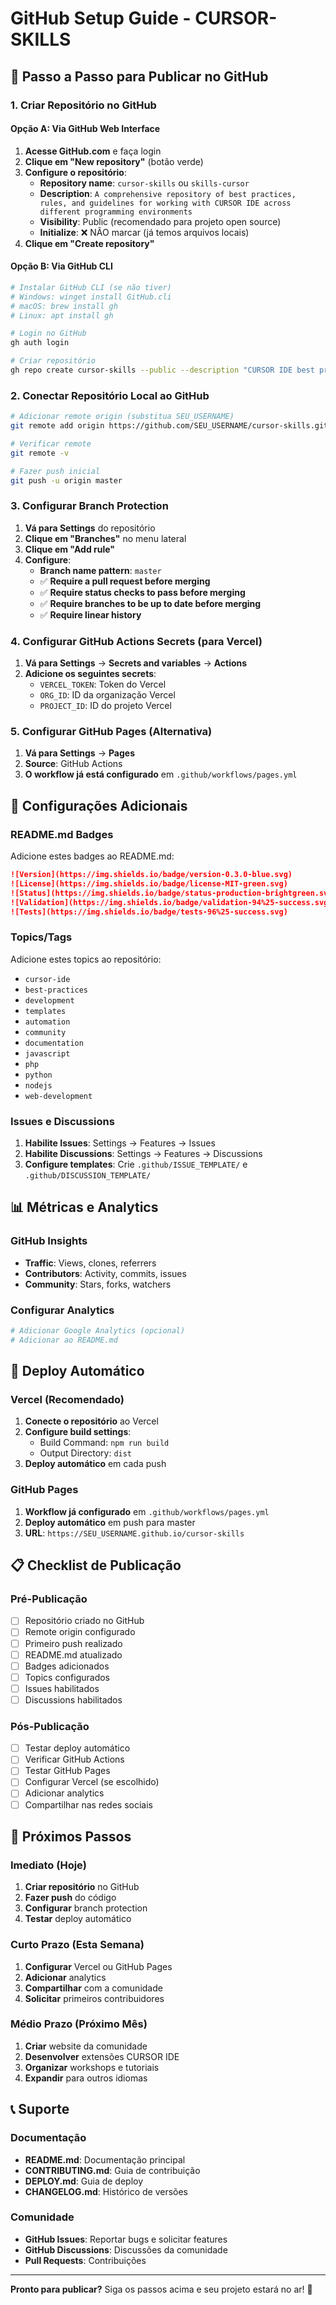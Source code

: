 # GitHub Setup Guide - CURSOR-SKILLS

## 🚀 Passo a Passo para Publicar no GitHub

### 1. Criar Repositório no GitHub

#### Opção A: Via GitHub Web Interface
1. **Acesse GitHub.com** e faça login
2. **Clique em "New repository"** (botão verde)
3. **Configure o repositório**:
   - **Repository name**: `cursor-skills` ou `skills-cursor`
   - **Description**: `A comprehensive repository of best practices, rules, and guidelines for working with CURSOR IDE across different programming environments`
   - **Visibility**: Public (recomendado para projeto open source)
   - **Initialize**: ❌ NÃO marcar (já temos arquivos locais)
4. **Clique em "Create repository"**

#### Opção B: Via GitHub CLI
```bash
# Instalar GitHub CLI (se não tiver)
# Windows: winget install GitHub.cli
# macOS: brew install gh
# Linux: apt install gh

# Login no GitHub
gh auth login

# Criar repositório
gh repo create cursor-skills --public --description "CURSOR IDE best practices and guidelines"
```

### 2. Conectar Repositório Local ao GitHub

```bash
# Adicionar remote origin (substitua SEU_USERNAME)
git remote add origin https://github.com/SEU_USERNAME/cursor-skills.git

# Verificar remote
git remote -v

# Fazer push inicial
git push -u origin master
```

### 3. Configurar Branch Protection

1. **Vá para Settings** do repositório
2. **Clique em "Branches"** no menu lateral
3. **Clique em "Add rule"**
4. **Configure**:
   - **Branch name pattern**: `master`
   - ✅ **Require a pull request before merging**
   - ✅ **Require status checks to pass before merging**
   - ✅ **Require branches to be up to date before merging**
   - ✅ **Require linear history**

### 4. Configurar GitHub Actions Secrets (para Vercel)

1. **Vá para Settings** → **Secrets and variables** → **Actions**
2. **Adicione os seguintes secrets**:
   - `VERCEL_TOKEN`: Token do Vercel
   - `ORG_ID`: ID da organização Vercel
   - `PROJECT_ID`: ID do projeto Vercel

### 5. Configurar GitHub Pages (Alternativa)

1. **Vá para Settings** → **Pages**
2. **Source**: GitHub Actions
3. **O workflow já está configurado** em `.github/workflows/pages.yml`

## 🔧 Configurações Adicionais

### README.md Badges
Adicione estes badges ao README.md:

```markdown
![Version](https://img.shields.io/badge/version-0.3.0-blue.svg)
![License](https://img.shields.io/badge/license-MIT-green.svg)
![Status](https://img.shields.io/badge/status-production-brightgreen.svg)
![Validation](https://img.shields.io/badge/validation-94%25-success.svg)
![Tests](https://img.shields.io/badge/tests-96%25-success.svg)
```

### Topics/Tags
Adicione estes topics ao repositório:
- `cursor-ide`
- `best-practices`
- `development`
- `templates`
- `automation`
- `community`
- `documentation`
- `javascript`
- `php`
- `python`
- `nodejs`
- `web-development`

### Issues e Discussions
1. **Habilite Issues**: Settings → Features → Issues
2. **Habilite Discussions**: Settings → Features → Discussions
3. **Configure templates**: Crie `.github/ISSUE_TEMPLATE/` e `.github/DISCUSSION_TEMPLATE/`

## 📊 Métricas e Analytics

### GitHub Insights
- **Traffic**: Views, clones, referrers
- **Contributors**: Activity, commits, issues
- **Community**: Stars, forks, watchers

### Configurar Analytics
```bash
# Adicionar Google Analytics (opcional)
# Adicionar ao README.md
```

## 🚀 Deploy Automático

### Vercel (Recomendado)
1. **Conecte o repositório** ao Vercel
2. **Configure build settings**:
   - Build Command: `npm run build`
   - Output Directory: `dist`
3. **Deploy automático** em cada push

### GitHub Pages
1. **Workflow já configurado** em `.github/workflows/pages.yml`
2. **Deploy automático** em push para master
3. **URL**: `https://SEU_USERNAME.github.io/cursor-skills`

## 📋 Checklist de Publicação

### Pré-Publicação
- [ ] Repositório criado no GitHub
- [ ] Remote origin configurado
- [ ] Primeiro push realizado
- [ ] README.md atualizado
- [ ] Badges adicionados
- [ ] Topics configurados
- [ ] Issues habilitados
- [ ] Discussions habilitados

### Pós-Publicação
- [ ] Testar deploy automático
- [ ] Verificar GitHub Actions
- [ ] Testar GitHub Pages
- [ ] Configurar Vercel (se escolhido)
- [ ] Adicionar analytics
- [ ] Compartilhar nas redes sociais

## 🎯 Próximos Passos

### Imediato (Hoje)
1. **Criar repositório** no GitHub
2. **Fazer push** do código
3. **Configurar** branch protection
4. **Testar** deploy automático

### Curto Prazo (Esta Semana)
1. **Configurar** Vercel ou GitHub Pages
2. **Adicionar** analytics
3. **Compartilhar** com a comunidade
4. **Solicitar** primeiros contribuidores

### Médio Prazo (Próximo Mês)
1. **Criar** website da comunidade
2. **Desenvolver** extensões CURSOR IDE
3. **Organizar** workshops e tutoriais
4. **Expandir** para outros idiomas

## 📞 Suporte

### Documentação
- **README.md**: Documentação principal
- **CONTRIBUTING.md**: Guia de contribuição
- **DEPLOY.md**: Guia de deploy
- **CHANGELOG.md**: Histórico de versões

### Comunidade
- **GitHub Issues**: Reportar bugs e solicitar features
- **GitHub Discussions**: Discussões da comunidade
- **Pull Requests**: Contribuições

---

**Pronto para publicar?** Siga os passos acima e seu projeto estará no ar! 🚀
